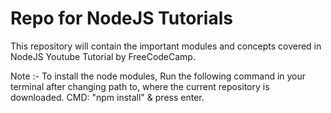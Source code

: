 # Repo for NodeJS Tutorials

This repository will contain the important modules and concepts covered in NodeJS Youtube Tutorial by FreeCodeCamp.

Note :-  To install the node modules, Run the following command in your terminal after changing path to, where the current repository is downloaded.
CMD: "npm install" & press enter.
